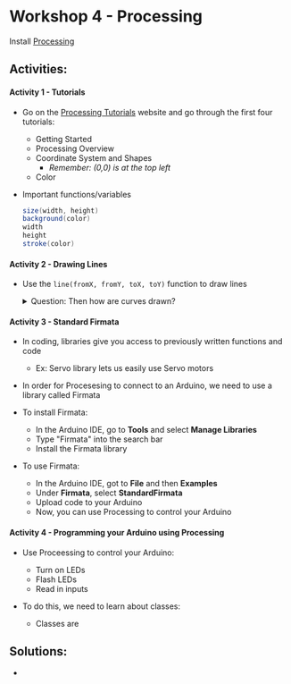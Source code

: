 # Workshop 4 - Processing

Install [Processing](https://processing.org/download/)

## Activities:

#### Activity 1 - Tutorials
* Go on the [Processing Tutorials](https://processing.org/tutorials/) website and go through the first four tutorials:

  - Getting Started
  - Processing Overview
  - Coordinate System and Shapes
    - *Remember: (0,0) is at the top left*
  - Color

* Important functions/variables

    ```java
    size(width, height)
    background(color)
    width
    height
    stroke(color)
    ```

#### Activity 2 - Drawing Lines
* Use the `line(fromX, fromY, toX, toY)` function to draw lines

    <details>
    <summary>Question: Then how are curves drawn?</summary>
    <br>
    Curves are just a set of points with lines drawn between them! This is what we will use to plot our Pulse Ox signal!
    <br>
    </details>

#### Activity 3 - Standard Firmata
* In coding, libraries give you access to previously written functions and code
  - Ex: Servo library lets us easily use Servo motors

* In order for Procesesing to connect to an Arduino, we need to use a library called Firmata

* To install Firmata:
  - In the Arduino IDE, go to **Tools** and select **Manage Libraries**
  - Type "Firmata" into the search bar
  - Install the Firmata library

* To use Firmata:
  - In the Arduino IDE, got to **File** and then **Examples**
  - Under **Firmata**, select **StandardFirmata**
  - Upload code to your Arduino
  - Now, you can use Processing to control your Arduino

#### Activity 4 - Programming your Arduino using Processing
* Use Proceessing to control your Arduino:
  - Turn on LEDs
  - Flash LEDs
  - Read in inputs

* To do this, we need to learn about classes:
  - Classes are 

## Solutions:
* 
